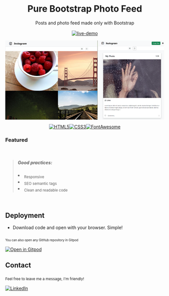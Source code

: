 <h1 align="center">Pure Bootstrap Photo Feed</h1>

<p align="center" >
  Posts and photo feed made only with Bootstrap
</p>
<p align="center" >
  <a href="https://github.com/LuisAguadoVicaria/LuisAguadoVicaria/raw/main/proyect-images/live-demo-button.png">
    <img height="44px"  src="https://github.com/LuisAguadoVicaria/priv-readme-src/raw/main/proyect-images/LiveDEMObutton.png" alt="live-demo" align="center">
  </a>
</p>

<p align="center">
  <img src="https://github.com/LuisAguadoVicaria/LuisAguadoVicaria/raw/main/proyect-images/pure-bootstrap-photofeed.png" alt="front-image" align="center">
</p>

<div align="center">

[![HTML5](https://img.shields.io/badge/HTML5-E34F26?style=for-the-badge&logo=html5&logoColor=white)](https://github.com/alexandresanlim/Badges4-README.md-Profile)[![CSS3](https://img.shields.io/badge/CSS3-1572B6?style=for-the-badge&logo=css3&logoColor=white)]()[![FontAwesome](https://img.shields.io/badge/Font_Awesome-339AF0?style=for-the-badge&logo=fontawesome&logoColor=white)](https://fontawesome.com/)

</div>

### Featured

<br>

> <h5>Good practices:</h5>
>   <li><sub>Responsive</sub></li>
>   <li><sub>SEO semantic tags</sub></li>
>   <li><sub>Clean and readable code</sub></li>

<br>

## Deployment

- Download code and open with your browser. Simple!
 
<sub><sub>You can also open any GitHub repository in Gitpod</sub></sub> 
  
[![Open in Gitpod](https://gitpod.io/button/open-in-gitpod.svg)](https://gitpod.io/#https://github.com/LuisAguadoVicaria/pure-bootstrap-photofeed/)

## Contact

  <sub>Feel free to leave me a message, I'm friendly!</sub>
  
  [![LinkedIn](https://img.shields.io/badge/LinkedIn-0077B5?style=for-the-badge&logo=linkedin&logoColor=white)](https://www.linkedin.com/in/luis-aguado-vicar%C3%ADa-546b33241/)
